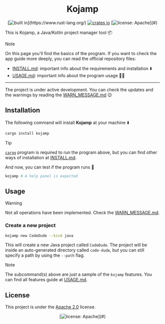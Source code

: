 <div align=center>

Kojamp
======

[![built in](https://img.shields.io/badge/built_in-rust-orange?)](https://www.rust-lang.org/)
[![crates io](https://img.shields.io/crates/v/kojamp.svg)](https://crates.io/crates/kojamp)
[![license: Apache](https://img.shields.io/badge/License-Apache_2.0-blue?)](#)

</div>

This is Kojamp, a Java/Kotlin project manager tool 📦

> [!NOTE]
>
> On this page you'll find the basics of the program. If you want to
> check the app guide more deeply, you can read the official
> repository files:
>
> - [INSTALL.md](https://github.com/nasccped/kojamp/blob/main/INSTALL.md):
> important info about the requirements and installation ⬇️
> - [USAGE.md](https://github.com/nasccped/kojamp/blob/main/USAGE.md):
> important info about the program usage 👨‍💻
>
> ---
>
> The project is under active development. You can check the updates
> and the warnings by reading the
> [WARN_MESSAGE.md](https://github.com/nasccped/kojamp/blob/main/WARN_MESSAGE.md)
> 😉

## Installation

The following command will install **Kojamp** at your machine ⬇️

```sh
cargo install kojamp
```

> [!TIP]
>
> [`cargo`](https://doc.rust-lang.org/cargo/getting-started/installation.html)
> program is required to run the program above, but you can find
> other ways of installation at
> [INSTALL.md](https://github.com/nasccped/kojamp/blob/main/INSTALL.md).

And now, you can test if the program runs 🔬

```sh
kojamp # A help panel is expected
```

## Usage

> [!WARNING]
>
> Not all operations have been implemented. Check the
> [WARN_MESSAGE.md](https://github.com/nasccped/kojamp/blob/main/WARN_MESSAGE.md).

### Create a new project

```sh
kojamp new CodeDude --kind java
```

This will create a new Java project called `CodeDude`. The project
will be inside an auto-generated directory called `code-dude`, but
you can still specify a path by using the `--path` flag.

> [!NOTE]
>
> The subcommand(s) above are just a sample of the `kojamp` features.
> You can find all features guide at
> [USAGE.md](https://github.com/nasccped/kojamp/blob/main/USAGE.md).

## License

This project is under the
[Apache 2.0](https://www.apache.org/licenses/LICENSE-2.0) license.

<div align=center>

[![license: Apache](https://img.shields.io/badge/License-Apache_2.0-blue?)](#)

</div>

